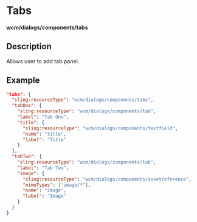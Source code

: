 # Tabs

**wcm/dialogs/components/tabs**

## Description

Allows user to add tab panel.

## Example

```json
"tabs": {
  "sling:resourceType": "wcm/dialogs/components/tabs",
  "tabOne": {
    "sling:resourceType": "wcm/dialogs/components/tab",
    "label": "Tab One",
    "title": {
      "sling:resourceType": "wcm/dialogs/components/textfield",
      "name": "title",
      "label": "Title"
    }
  },
  "tabTwo": {
    "sling:resourceType": "wcm/dialogs/components/tab",
    "label": "Tab Two",
    "image": {
      "sling:resourceType": "wcm/dialogs/components/assetreference",
      "mimeTypes": ["image/*"],
      "name": "image",
      "label": "Image"
    }
  }
}
```
